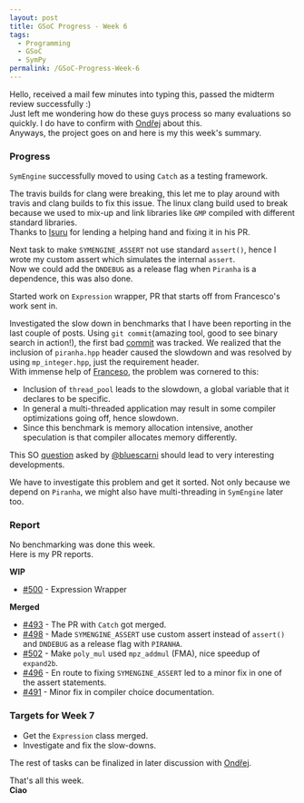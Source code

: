 ```yaml
---
layout: post
title: GSoC Progress - Week 6
tags:
  - Programming
  - GSoC
  - SymPy
permalink: /GSoC-Progress-Week-6
---	
```


Hello, received a mail few minutes into typing this, passed the midterm review successfully :) <br/>
Just left me wondering how do these guys process so many evaluations so quickly. I do have to confirm with [Ondřej](https://github.com/certik) about this. <br/>
Anyways, the project goes on and here is my this week's summary. <br/>

### Progress

`SymEngine` successfully moved to using `Catch` as a testing framework. 

The travis builds for clang were breaking, this let me to play around with travis and clang builds to fix this issue. The linux clang build used to break because we used to mix-up and link libraries like `GMP` compiled with different standard libraries.  <br/>
Thanks to [Isuru](https://github.com/isuruf) for lending a helping hand and fixing it in his PR.

Next task to make `SYMENGINE_ASSERT` not use standard `assert()`, hence I wrote my custom assert which simulates the internal `assert`.  <br/>
Now we could add the `DNDEBUG` as a release flag when `Piranha` is a dependence, this was also done.

Started work on `Expression` wrapper, PR that starts off from Francesco's work sent in.

Investigated the slow down in benchmarks that I have been reporting in the last couple of posts. Using `git commit`(amazing tool, good to see binary search in action!), the first bad [commit](https://github.com/Sumith1896/csympy/commit/35f384a484315efbb900ec4ec0b0eb97e791c193) was tracked. We realized that the inclusion of `piranha.hpp` header caused the slowdown and was resolved by using `mp_integer.hpp`, just the requirement header.  <br/>
With immense help of [Franceso](https://github.com/bluescarni), the problem was cornered to this: <br/>
* Inclusion of `thread_pool` leads to the slowdown, a global variable that it declares to be specific. <br/>
* In general a multi-threaded application may result in some compiler optimizations going off, hence slowdown. <br/>
* Since this benchmark is memory allocation intensive, another speculation is that compiler allocates memory differently. <br/>

This SO [question](http://stackoverflow.com/questions/31212943/performance-cost-of-threading-constructs-missed-optimisations-and-memory-alloca) asked by [@bluescarni](https://github.com/bluescarni) should lead to very interesting developments. 

We have to investigate this problem and get it sorted. Not only because we depend on `Piranha`, we might also have multi-threading in `SymEngine` later too.

### Report

No benchmarking was done this week. <br/>
Here is my PR reports. <br/>

**WIP** <br/>
* [#500](https://github.com/sympy/symengine/pull/500) - Expression Wrapper <br/>

**Merged** <br/>
* [#493](https://github.com/sympy/symengine/pull/493) - The PR with `Catch` got merged. <br/>
* [#498](https://github.com/sympy/symengine/pull/498) - Made `SYMENGINE_ASSERT` use custom assert instead of `assert()` and `DNDEBUG` as a release flag with `PIRANHA`. <br/>
* [#502](https://github.com/sympy/symengine/pull/502) - Make `poly_mul` used `mpz_addmul` (FMA), nice speedup of `expand2b`.
* [#496](https://github.com/sympy/symengine/pull/496) - En route to fixing `SYMENGINE_ASSERT` led to a minor fix in one of the assert statements. <br/>
* [#491](https://github.com/sympy/symengine/pull/491) - Minor fix in compiler choice documentation.

### Targets for Week 7

* Get the `Expression` class merged. <br/>
* Investigate and fix the slow-downs. <br/>

The rest of tasks can be finalized in later discussion with [Ondřej](https://github.com/certik).

That's all this week. <br/>
**Ciao**
